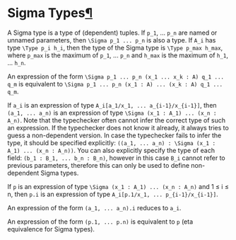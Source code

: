<h1 id="sigma">Sigma Types<a class="headerlink" href="#sigma" title="Permanent link">&para;</a></h1>

A Sigma type is a type of (dependent) tuples.
If `p_1`, ... `p_n` are named or unnamed parameters, then `\Sigma p_1 ... p_n` is also a type.
If `A_i` has type `\Type p_i h_i`, then the type of the Sigma type is `\Type p_max h_max`, where `p_max` is the maximum
of `p_1`, ... `p_n` and `h_max` is the maximum of `h_1`, ... `h_n`.

An expression of the form `\Sigma p_1 ... p_n (x_1 ... x_k : A) q_1 ... q_m` is equivalent to
`\Sigma p_1 ... p_n (x_1 : A) ... (x_k : A) q_1 ... q_m`.

If `a_i` is an expression of type `A_i[a_1/x_1, ... a_{i-1}/x_{i-1}]`, then `(a_1, ... a_n)` is an expression of
type `\Sigma (x_1 : A_1) ... (x_n : A_n)`. 
Note that the typechecker often cannot infer the correct type of such an expression.
If the typechecker does not know it already, it always tries to guess a non-dependent version.
In case the typechecker fails to infer the type, it should be specified explicitly:
`((a_1, ... a_n) : \Sigma (x_1 : A_1) ... (x_n : A_n))`.
You can also explicitly specify the type of each field: `(b_1 : B_1, ... b_n : B_n)`, however in this case 
`B_i` cannot refer to previous parameters, therefore this can only be used to define non-dependent Sigma types.

If `p` is an expression of type `\Sigma (x_1 : A_1) ... (x_n : A_n)` and 1 ≤ i ≤ n, then `p.i` is an expression of
type `A_i[p.1/x_1, ... p_{i-1}/x_{i-1}]`.

An expression of the form `(a_1, ... a_n).i` reduces to `a_i`.

An expression of the form `(p.1, ... p.n)` is equivalent to `p` (eta equivalence for Sigma types).
